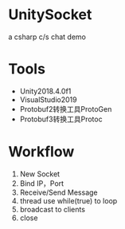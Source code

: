# UnitySocket

a csharp c/s chat demo

# Tools

- Unity2018.4.0f1
- VisualStudio2019
- Protobuf2转换工具ProtoGen
- Protobuf3转换工具Protoc

# Workflow

1. New Socket
2. Bind IP，Port
3. Receive/Send Message
4. thread use while(true) to loop 
5. broadcast to clients
6. close
